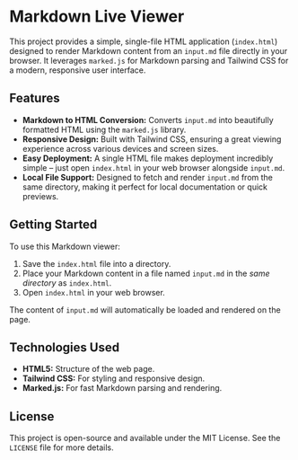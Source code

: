 # Markdown Live Viewer

This project provides a simple, single-file HTML application (`index.html`) designed to render Markdown content from an `input.md` file directly in your browser. It leverages `marked.js` for Markdown parsing and Tailwind CSS for a modern, responsive user interface.

## Features

*   **Markdown to HTML Conversion:** Converts `input.md` into beautifully formatted HTML using the `marked.js` library.
*   **Responsive Design:** Built with Tailwind CSS, ensuring a great viewing experience across various devices and screen sizes.
*   **Easy Deployment:** A single HTML file makes deployment incredibly simple – just open `index.html` in your web browser alongside `input.md`.
*   **Local File Support:** Designed to fetch and render `input.md` from the same directory, making it perfect for local documentation or quick previews.

## Getting Started

To use this Markdown viewer:

1.  Save the `index.html` file into a directory.
2.  Place your Markdown content in a file named `input.md` in the *same directory* as `index.html`.
3.  Open `index.html` in your web browser.

The content of `input.md` will automatically be loaded and rendered on the page.

## Technologies Used

*   **HTML5:** Structure of the web page.
*   **Tailwind CSS:** For styling and responsive design.
*   **Marked.js:** For fast Markdown parsing and rendering.

## License

This project is open-source and available under the MIT License. See the `LICENSE` file for more details.